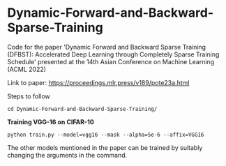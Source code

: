 # Dynamic-Forward-and-Backward-Sparse-Training
Code for the paper 'Dynamic Forward and Backward Sparse Training (DFBST): Accelerated Deep Learning through Completely Sparse Training Schedule' presented at the 14th Asian Conference on Machine Learning (ACML 2022)

Link to paper: https://proceedings.mlr.press/v189/pote23a.html

Steps to follow 
```
cd Dynamic-Forward-and-Backward-Sparse-Training/
```

**Training VGG-16 on CIFAR-10**

```
python train.py --model=vgg16 --mask --alpha=5e-6 --affix=VGG16
```
The other models mentioned in the paper can be trained by suitably changing the arguments in the command.
